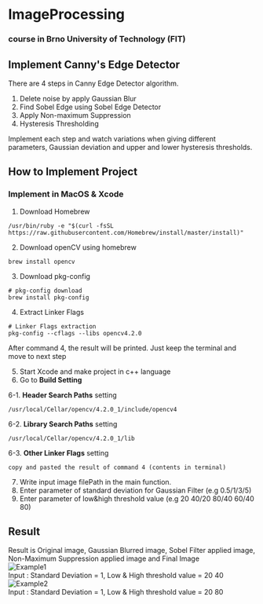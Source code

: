 # ImageProcessing
### course in Brno University of Technology (FIT) 

## Implement Canny's Edge Detector 

There are 4 steps in Canny Edge Detector algorithm. <br>
1. Delete noise by apply Gaussian Blur
2. Find Sobel Edge using Sobel Edge Detector
3. Apply Non-maximum Suppression
4. Hysteresis Thresholding <br>

Implement each step and watch variations when giving different parameters, Gaussian deviation and upper and lower hysteresis thresholds. <br>

## How to Implement Project

### Implement in MacOS & Xcode

1. Download Homebrew <br>
```
/usr/bin/ruby -e "$(curl -fsSL https://raw.githubusercontent.com/Homebrew/install/master/install)"
```
2. Download openCV using homebrew <br>
``` 
brew install opencv
```
3. Download pkg-config  <br>
```
# pkg-config download
brew install pkg-config
```
4. Extract Linker Flags <br>
```
# Linker Flags extraction
pkg-config --cflags --libs opencv4.2.0
```
After command 4, the result will be printed. Just keep the terminal and move to next step <br>

5. Start Xcode and make project in c++ language <br>
6. Go to **Build Setting** <br>

6-1. **Header Search Paths** setting <br>
```
/usr/local/Cellar/opencv/4.2.0_1/include/opencv4
```
6-2. **Library Search Paths** setting <br>
```
/usr/local/Cellar/opencv/4.2.0_1/lib
```
6-3. **Other Linker Flags** setting <br>
```
copy and pasted the result of command 4 (contents in terminal)
```

7. Write input image filePath in the main function. <br>
8. Enter parameter of standard deviation for Gaussian Filter (e.g 0.5/1/3/5) <br>
9. Enter parameter of low&high threshold value (e.g 20 40/20 80/40 60/40 80) <br>


## Result 
Result is Original image, Gaussian Blurred image, Sobel Filter applied image, Non-Maximum Suppression applied image and Final Image <br>
![Example1](https://i.imgur.com/xxsN7c2.png) <br>
Input : Standard Deviation = 1, Low & High threshold value = 20 40 <br>
![Example2](https://i.imgur.com/iH5QN8g.png) <br>
Input : Standard Deviation = 1, Low & High threshold value = 20 80 <br>


